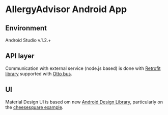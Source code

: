 # AllergyAdvisor Android App

## Environment

Android Studio v.1.2.+

## API layer

Communication with external service (node.js based) is done with [Retrofit library](http://square.github.io/retrofit/) supported with [Otto bus](http://square.github.io/otto/).

## UI

Material Design UI is based om new [Android Design Library](http://android-developers.blogspot.co.uk/2015/05/android-design-support-library.html), particularly on the [cheesesquare example](https://github.com/chrisbanes/cheesesquare). 